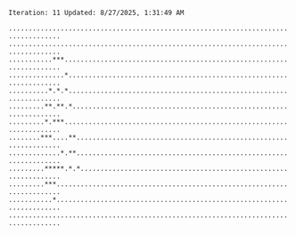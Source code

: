 `Iteration: 11 Updated: 8/27/2025, 1:31:49 AM`
<!-- GOL_START -->
`...................................................................................`</br>
`...................................................................................`</br>
`...........***.....................................................................`</br>
`..............*....................................................................`</br>
`..........*.*.*....................................................................`</br>
`.........**.**.*...................................................................`</br>
`.........*.***.....................................................................`</br>
`........***....**..................................................................`</br>
`.............*.**..................................................................`</br>
`.........*****.*.*.................................................................`</br>
`.........***.......................................................................`</br>
`...........*.......................................................................`</br>
`...................................................................................`</br>
<!-- GOL_END -->
